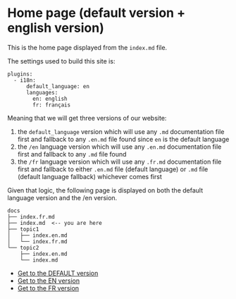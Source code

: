 # Home page (default version + english version)

This is the home page displayed from the `index.md` file.

The settings used to build this site is:

```
plugins:
  - i18n:
      default_language: en
      languages:
        en: english
        fr: français
```

Meaning that we will get three versions of our website:

1. the `default_language` version which will use any `.md` documentation file first and fallback to any `.en.md` file found since `en` is the default language
2. the `/en` language version which will use any `.en.md` documentation file first and fallback to any `.md` file found
3. the `/fr` language version which will use any `.fr.md` documentation file first and fallback to either `.en.md` file (default language) or `.md` file (default language fallback) whichever comes first

Given that logic, the following page is displayed on both the default language version and the /en version.

```
docs
├── index.fr.md
├── index.md  <-- you are here
├── topic1
│   ├── index.en.md
│   └── index.fr.md
└── topic2
    ├── index.en.md
    └── index.md
```

- [Get to the DEFAULT version](https://ultrabug.github.io/mkdocs-static-i18n/)
- [Get to the EN version](https://ultrabug.github.io/mkdocs-static-i18n/en/)
- [Get to the FR version](https://ultrabug.github.io/mkdocs-static-i18n/fr/)
